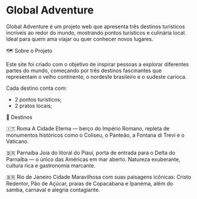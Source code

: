 # Global Adventure

Global Adventure é um projeto web que apresenta três destinos turísticos incríveis ao redor do mundo, mostrando pontos turísticos e culinária local. Ideal para quem ama viajar ou quer conhecer novos lugares. 

🗺️ Sobre o Projeto

Este site foi criado com o objetivo de inspirar pessoas a explorar diferentes partes do mundo, começando por três destinos fascinantes que representam o velho continente, o nordeste brasileiro e o sudeste carioca.

Cada destino conta com:
- 2 pontos turísticos;
- 2 pratos locais;

🌟 Destinos

🇮🇹 Roma
A Cidade Eterna — berço do Império Romano, repleta de monumentos históricos como o Coliseu, o Panteão, a Fontana di Trevi e o Vaticano.

🇧🇷 Parnaíba
Joia do litoral do Piauí, porta de entrada para o Delta do Parnaíba — o único das Américas em mar aberto. Natureza exuberante, cultura rica e gastronomia marcante.

🇧🇷 Rio de Janeiro
Cidade Maravilhosa com suas paisagens icônicas: Cristo Redentor, Pão de Açúcar, praias de Copacabana e Ipanema, além do samba, carnaval e alegria contagiante.
